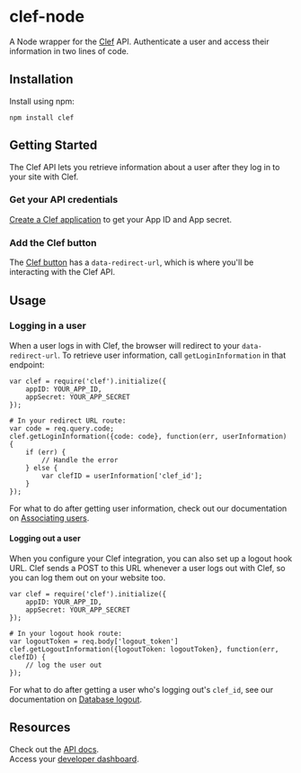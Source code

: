 # clef-node

A Node wrapper for the [Clef](https://getclef.com/) API. Authenticate a user and access their information in two lines of code. 

## Installation

Install using npm:        

 ```
 npm install clef
 ```

## Getting Started

The Clef API lets you retrieve information about a user after they log in to your site with Clef. 

### Get your API credentials

[Create a Clef application](http://docs.getclef.com/v1.0/docs/creating-a-clef-application) to get your App ID and App secret.

### Add the Clef button

The [Clef button](http://docs.getclef.com/v1.0/docs/adding-the-clef-button) has a `data-redirect-url`, which is where you'll be interacting with the Clef API.

## Usage

### Logging in a user

When a user logs in with Clef, the browser will redirect to your `data-redirect-url`. To retrieve user information, call `getLoginInformation` in that endpoint: 

``` 
var clef = require('clef').initialize({
    appID: YOUR_APP_ID,
    appSecret: YOUR_APP_SECRET
});

# In your redirect URL route: 
var code = req.query.code;
clef.getLoginInformation({code: code}, function(err, userInformation) {
    if (err) {
        // Handle the error
    } else {
        var clefID = userInformation['clef_id'];
    }
});
```

For what to do after getting user information, check out our documentation on
[Associating users](http://docs.getclef.com/v1.0/docs/persisting-users).

#### Logging out a user

When you configure your Clef integration, you can also set up a logout hook URL. Clef sends a POST to this URL whenever a user logs out with Clef, so you can log them out on your website too.

```
var clef = require('clef').initialize({
    appID: YOUR_APP_ID,
    appSecret: YOUR_APP_SECRET
});

# In your logout hook route:
var logoutToken = req.body['logout_token']
clef.getLogoutInformation({logoutToken: logoutToken}, function(err, clefID) {
    // log the user out
});
```

For what to do after getting a user who's logging out's `clef_id`, see our
documentation on [Database
logout](http://docs.getclef.com/v1.0/docs/database-logout).


## Resources

Check out the [API docs](http://docs.getclef.com/v1.0/docs/).     
Access your [developer dashboard](https://getclef.com/user/login).
